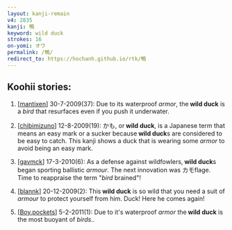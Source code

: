 ```yaml
---
layout: kanji-remain
v4: 2835
kanji: 鴨
keyword: wild duck
strokes: 16
on-yomi: オウ
permalink: /鴨/
redirect_to: https://hochanh.github.io/rtk/鴨
---
```


## Koohii stories: 

1) [<a href="http://kanji.koohii.com/profile/mantixen">mantixen</a>] 30-7-2009(37): Due to its waterproof <em>armor</em>, the<strong> wild duck</strong> is a <em>bird</em> that resurfaces even if you push it underwater.

2) [<a href="http://kanji.koohii.com/profile/chibimizuno">chibimizuno</a>] 12-8-2009(19): かも, or<strong> wild duck</strong>, is a Japanese term that means an easy mark or a sucker because<strong> wild duck</strong>s are considered to be easy to catch. This kanji shows a duck that is wearing some <em>armor</em> to avoid being an easy mark.

3) [<a href="http://kanji.koohii.com/profile/gavmck">gavmck</a>] 17-3-2010(6): As a defense against wildfowlers,<strong> wild duck</strong>s began sporting ballistic <em>armour</em>. The next innovation was カモflage. Time to reappraise the term &quot;<em>bird</em> brained&quot;!

4) [<a href="http://kanji.koohii.com/profile/blannk">blannk</a>] 20-12-2009(2): This<strong> wild duck</strong> is so wild that you need a suit of <em>armour</em> to protect yourself from him. Duck! Here he comes again!

5) [<a href="http://kanji.koohii.com/profile/Boy.pockets">Boy.pockets</a>] 5-2-2011(1): Due to it&#039;s waterproof <em>armor</em> the<strong> wild duck</strong> is the most buoyant of <em>birds.</em>.

